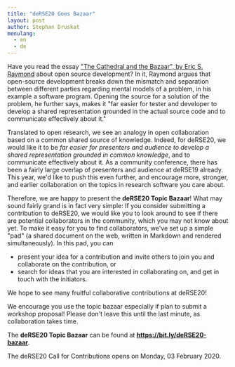 ```yaml
---
title: "deRSE20 Goes Bazaar"
layout: post
author: Stephan Druskat
menulang: 
  - en
  - de
---
```


Have you read the essay ["The Cathedral and the Bazaar", by Eric S. Raymond](http://www.catb.org/~esr/writings/cathedral-bazaar/cathedral-bazaar/) about open source development?
In it, Raymond argues that open-source development breaks down the mismatch and separation between different parties regarding mental models of a problem, in his example a software program.
Opening the source for a solution of the problem, he further says, makes it "far easier for tester and developer to develop a shared representation grounded in the actual source code and to communicate effectively about it."

Translated to open research, we see an analogy in open collaboration based on a common shared source of knowledge. Indeed, for deRSE20, we would like it to be *far easier for presenters and audience to develop a shared representation grounded in common knowledge*, and to communicate effectively about it. As a community conference, there has been a fairly large overlap of presenters and audience at deRSE19 already. This year, we'd like to push this even further, and encourage more, stronger, and earlier collaboration on the topics in research software you care about.

Therefore, we are happy to present the **deRSE20 Topic Bazaar**! What may sound fairly grand is in fact very simple: If you consider submitting a contribution to deRSE20, we would like you to look around to see if there are potential collaborators in the community, which you may not know about yet. To make it easy for you to find collaborators, we've set up a simple "pad" (a shared document on the web, written in Markdown and rendered simultaneously). In this pad, you can

- present your idea for a contribution and invite others to join you and collaborate on the contribution, or
- search for ideas that you are interested in collaborating on, and get in touch with the initiators.

We hope to see many fruitful collaborative contributions at deRSE20!

We encourage you use the topic bazaar especially if plan to submit a workshop proposal! Please don't leave this until the last minute, as collaboration takes time.

The **deRSE20 Topic Bazaar** can be found at **<https://bit.ly/deRSE20-bazaar>**.

The deRSE20 Call for Contributions opens on Monday, 03 February 2020.